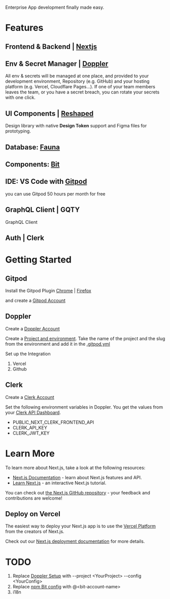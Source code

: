 Enterprise App development finally made easy.

# Features
## Frontend & Backend | [Nextjs](https://swiy.co/nextjs)

## Env & Secret Manager | [Doppler](https://swiy.co/doppler)
All env & secrets will be managed at one place, and provided to your development environment, Repository (e.g. GitHub) and your hosting platform (e.g. Vercel, Cloudflare Pages...). If one of your team members leaves the team, or you have a secret breach, you can rotate your secrets with one click.

## UI Components | [Reshaped](https://swiy.co/reshaped-docs)
Design library with native **Design Token** support and Figma files for prototyping.

## Database: [Fauna](https://swiy.co/fauna)

## Components: [Bit](https://swiy.co/bit)

## IDE: VS Code with [Gitpod](https://swiy.co/gitpod) 

you can use Gitpod 50 hours per month for free

## GraphQL Client | GQTY
GraphQL Client

## Auth | Clerk

# Getting Started

## Gitpod

Install the Gitpod Plugin
[Chrome](https://chrome.google.com/webstore/detail/gitpod-always-ready-to-co/dodmmooeoklaejobgleioelladacbeki) |
[Firefox](https://addons.mozilla.org/en-US/firefox/addon/gitpod/)

and create a [Gitpod Account](https://swiy.co/gitpod)

## Doppler

Create a [Doppler Account](https://swiy.co/doppler-login)

Create a [Project and environment](https://swiy.co/doppler-docs). Take the name of the project and the slug from the environment and add it in the [.gitpod.yml](.gitpod.yml#L10)

Set up the Integration
1. Vercel
2. Github

## Clerk

Create a [Clerk Account](https://swiy.io/clerk)

Set the following environment variables in Doppler. You get the values from your [Clerk API Dashboard](https://swiy.io/clerk-set-env-keys).
- PUBLIC_NEXT_CLERK_FRONTEND_API
- CLERK_API_KEY
- CLERK_JWT_KEY

# Learn More

To learn more about Next.js, take a look at the following resources:

- [Next.js Documentation](https://nextjs.org/docs) - learn about Next.js features and API.
- [Learn Next.js](https://nextjs.org/learn) - an interactive Next.js tutorial.

You can check out [the Next.js GitHub repository](https://github.com/vercel/next.js/) - your feedback and contributions are welcome!

## Deploy on Vercel

The easiest way to deploy your Next.js app is to use the [Vercel Platform](https://vercel.com/new?utm_medium=default-template&filter=next.js&utm_source=create-next-app&utm_campaign=create-next-app-readme) from the creators of Next.js.

Check out our [Next.js deployment documentation](https://nextjs.org/docs/deployment) for more details.


# TODO

1. Replace [Doppler Setup](.gitpod.yml#L10) with --project \<YourProject> --config \<YourConfig>
2. Replace [npm Bit config](.gitpod.yml#L11) with @\<bit-account-name>
3. i18n